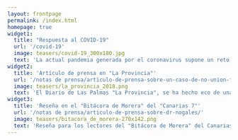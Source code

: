 ```yaml
---
layout: frontpage
permalink: /index.html
homepage: true
widget1:
  title: "Respuesta al COVID-19"
  url: '/covid-19'
  image: teasers/covid-19_300x180.jpg
  text: 'La actual pandemia generada por el coronavirus supone un reto para nuestro sistema de salud y requiere nuestra adaptación para continuar nuestros servicios de manera segura. A continuación mostramos las medidas que hemos tomado y nuestras recomendaciones a todos nuestros pacientes.'
widget2:
  title: 'Artículo de prensa en "La Provincia"'
  url: '/notas de prensa/articulo-de-prensa-sobre-un-caso-de-no-union-femoral/'
  image: teasers/la_provincia_2018.png
  text: 'El Diario de Las Palmas "La Provincia", se ha hecho eco de una de nuestras intervenciones quirúrgicas empleando tratamientos biológicos que usamos para mejorar y acelerar la consolidación de fracturas en los huesos.'
widget3:
  title: 'Reseña en el "Bitácora de Morera" del "Canarias 7"'
  url: '/notas de prensa/articulo-de-prensa-sobre-dr-nogales/'
  image: teasers/bitacora_de_morera-270x142.png
  text: 'Reseña para los lectores del "Bitácora de Morera" del Canarias 7 sobre el Dr. Nogales.'
---
```



